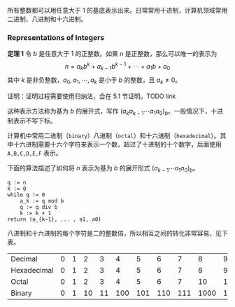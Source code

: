 所有整数都可以用任意大于 1 的基底表示出来。日常常用十进制，计算机领域常用二进制、八进制和十六进制。

### Representations of Integers
**定理 1**
令 $b$ 是任意大于 1 的正整数。如果 $n$ 是正整数，那么可以唯一的表示为
$$n=a_kb^k+a_{k-1}b^{k-1}+\cdots+a_1b+a_0$$
其中 $k$ 是非负整数，$a_0,a_1,\cdots,a_{k}$ 是小于 $b$ 的整数，且 $a_k\neq 0$。

证明：证明过程需要使用归纳法，会在 5.1 节证明。TODO  link

这种表示方法称为基为 $b$ 的展开式，写作 $(a_ka_{k-1}\cdots a_1a_0)_b$。一般情况下，十进制表示不写下标。

计算机中常用二进制（`binary`）八进制（`octal`）和十六进制（`hexadecimal`）。其中十六进制需要十六个字符来表示一个数，超过了十进制的十个数字，后面使用 `A,B,C,D,E,F` 表示。

下面的算法描述了如何将 $n$ 表示为基为 $b$ 的展开形式 $(a_{k-1}\cdots a_1a_0)_b$。

```
q := n
k := 0
while q != 0
    a_k := q mod b
    q := q div b
    k := k + 1
return (a_{k−1}, ... , a1, a0)
```

八进制和十六进制的每个字符是二的整数倍，所以相互之间的转化非常容易，见下表。

|||||||||||||||||||
|--|--|--|--|--|--|--|--|--|--|--|--|--|--|--|--|--|--|
| Decimal | 0 | 1 | 2 | 3 | 4 | 5 | 6 | 7 | 8 | 9 | 10 | 11 | 12 | 13 | 14 | 15 |
| Hexadecimal | 0 | 1 | 2 | 3 | 4 | 5 | 6 | 7 | 8 | 9 | A | B | C | D | E | F |
| Octal | 0 | 1 | 2 | 3 | 4 | 5 | 6 | 7 | 10 | 11 | 12 | 13 | 14 | 15 | 16 | 17 |
| Binary | 0 | 1 | 10 | 11 | 100 | 101 | 110 | 111 | 1000 | 1001 | 1010 | 1011 | 1100 | 1101 | 1110 | 1111 |
